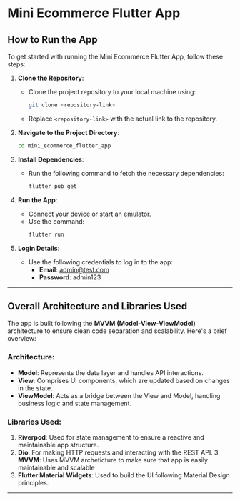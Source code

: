 # Mini Ecommerce Flutter App

## How to Run the App

To get started with running the Mini Ecommerce Flutter App, follow these steps:

1. **Clone the Repository**:
   - Clone the project repository to your local machine using:
     ```bash
     git clone <repository-link>
     ```
   - Replace `<repository-link>` with the actual link to the repository.

2. **Navigate to the Project Directory**:
   ```bash
   cd mini_ecommerce_flutter_app
   ```

3. **Install Dependencies**:
   - Run the following command to fetch the necessary dependencies:
     ```bash
     flutter pub get
     ```

4. **Run the App**:
   - Connect your device or start an emulator.
   - Use the command:
     ```bash
     flutter run
     ```

5. **Login Details**:
   - Use the following credentials to log in to the app:
     - **Email**: admin@test.com
     - **Password**: admin123

---

## Overall Architecture and Libraries Used

The app is built following the **MVVM (Model-View-ViewModel)** architecture to ensure clean code separation and scalability. Here's a brief overview:

### Architecture:
- **Model**: Represents the data layer and handles API interactions.
- **View**: Comprises UI components, which are updated based on changes in the state.
- **ViewModel**: Acts as a bridge between the View and Model, handling business logic and state management.

### Libraries Used:
1. **Riverpod**: Used for state management to ensure a reactive and maintainable app structure.
2. **Dio**: For making HTTP requests and interacting with the REST API.
3 **MVVM**: Uses MVVM archeticture to make sure that app is easily maintainable and scalable
4. **Flutter Material Widgets**: Used to build the UI following Material Design principles.

---
